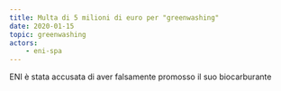 ```yaml
---
title: Multa di 5 milioni di euro per "greenwashing"
date: 2020-01-15
topic: greenwashing
actors:
    - eni-spa
---
```


ENI è stata accusata di aver falsamente promosso il suo biocarburante
